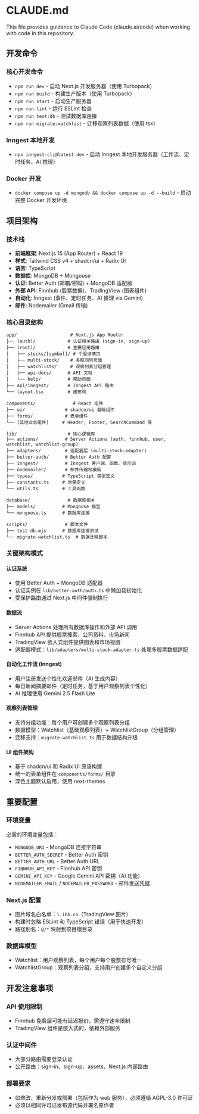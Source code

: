# CLAUDE.md

This file provides guidance to Claude Code (claude.ai/code) when working with code in this repository.

## 开发命令

### 核心开发命令
- `npm run dev` - 启动 Next.js 开发服务器（使用 Turbopack）
- `npm run build` - 构建生产版本（使用 Turbopack）
- `npm run start` - 启动生产服务器
- `npm run lint` - 运行 ESLint 检查
- `npm run test:db` - 测试数据库连接
- `npm run migrate:watchlist` - 迁移观察列表数据（使用 tsx）

### Inngest 本地开发
- `npx inngest-cli@latest dev` - 启动 Inngest 本地开发服务器（工作流、定时任务、AI 推理）

### Docker 开发
- `docker compose up -d mongodb && docker compose up -d --build` - 启动完整 Docker 开发环境

## 项目架构

### 技术栈
- **前端框架**: Next.js 15 (App Router) + React 19
- **样式**: Tailwind CSS v4 + shadcn/ui + Radix UI
- **语言**: TypeScript
- **数据库**: MongoDB + Mongoose
- **认证**: Better Auth (邮箱/密码) + MongoDB 适配器
- **外部 API**: Finnhub (股票数据)、TradingView (图表组件)
- **自动化**: Inngest (事件、定时任务、AI 推理 via Gemini)
- **邮件**: Nodemailer (Gmail 传输)

### 核心目录结构
```
app/                    # Next.js App Router
├── (auth)/            # 认证相关路由 (sign-in, sign-up)
├── (root)/            # 主要应用路由
│   ├── stocks/[symbol]/ # 个股详情页
│   ├── multi-stock/    # 多股同列页面
│   ├── watchlists/     # 观察列表分组管理
│   ├── api-docs/      # API 文档
│   └── help/          # 帮助页面
├── api/inngest/       # Inngest API 路由
└── layout.tsx         # 根布局

components/              # React 组件
├── ui/               # shadcn/ui 基础组件
├── forms/            # 表单组件
└── [其他业务组件]     # Header, Footer, SearchCommand 等

lib/                   # 核心逻辑库
├── actions/          # Server Actions (auth, finnhub, user, watchlist, watchlist-group)
├── adapters/         # 适配器层 (multi-stock-adapter)
├── better-auth/      # Better Auth 配置
├── inngest/          # Inngest 客户端、函数、提示词
├── nodemailer/       # 邮件传输和模板
├── types/           # TypeScript 类型定义
├── constants.ts     # 常量定义
└── utils.ts         # 工具函数

database/              # 数据库相关
├── models/          # Mongoose 模型
└── mongoose.ts      # 数据库连接

scripts/              # 脚本文件
├── test-db.mjs      # 数据库连接测试
└── migrate-watchlist.ts  # 数据迁移脚本
```

### 关键架构模式

#### 认证系统
- 使用 Better Auth + MongoDB 适配器
- 认证实例在 `lib/better-auth/auth.ts` 中懒加载初始化
- 受保护路由通过 Next.js 中间件强制执行

#### 数据流
- Server Actions 处理所有数据库操作和外部 API 调用
- Finnhub API 提供股票搜索、公司资料、市场新闻
- TradingView 嵌入式组件提供图表和市场视图
- 适配器模式：`lib/adapters/multi-stock-adapter.ts` 处理多股票数据适配

#### 自动化工作流 (Inngest)
- 用户注册发送个性化欢迎邮件（AI 生成内容）
- 每日新闻摘要邮件（定时任务，基于用户观察列表个性化）
- AI 推理使用 Gemini 2.5 Flash Lite

#### 观察列表管理
- 支持分组功能：每个用户可创建多个观察列表分组
- 数据模型：Watchlist（基础观察列表）+ WatchlistGroup（分组管理）
- 迁移支持：`migrate-watchlist.ts` 用于数据结构升级

#### UI 组件架构
- 基于 shadcn/ui 和 Radix UI 原语构建
- 统一的表单组件在 `components/forms/` 目录
- 深色主题默认启用，使用 next-themes

## 重要配置

### 环境变量
必需的环境变量包括：
- `MONGODB_URI` - MongoDB 连接字符串
- `BETTER_AUTH_SECRET` - Better Auth 密钥
- `BETTER_AUTH_URL` - Better Auth URL
- `FINNHUB_API_KEY` - Finnhub API 密钥
- `GEMINI_API_KEY` - Google Gemini API 密钥（AI 功能）
- `NODEMAILER_EMAIL` / `NODEMAILER_PASSWORD` - 邮件发送凭据

### Next.js 配置
- 图片域名白名单：`i.ibb.co`（TradingView 图片）
- 构建时忽略 ESLint 和 TypeScript 错误（用于快速开发）
- 路径别名：`@/*` 映射到项目根目录

### 数据库模型
- Watchlist：用户观察列表，每个用户每个股票符号唯一
- WatchlistGroup：观察列表分组，支持用户创建多个自定义分组

## 开发注意事项

### API 使用限制
- Finnhub 免费层可能有延迟报价，需遵守速率限制
- TradingView 组件是嵌入式的，依赖外部服务

### 认证中间件
- 大部分路由需要登录认证
- 公开路由：sign-in、sign-up、assets、Next.js 内部路由

### 部署要求
- 如修改、重新分发或部署（包括作为 web 服务），必须遵循 AGPL-3.0 许可证
- 必须以相同许可证发布源代码并署名原作者